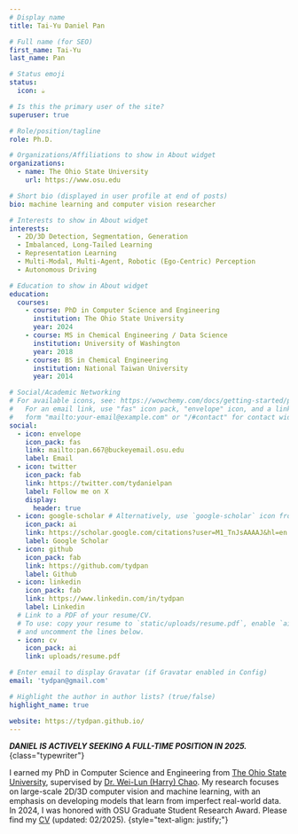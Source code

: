 ```yaml
---
# Display name
title: Tai-Yu Daniel Pan

# Full name (for SEO)
first_name: Tai-Yu
last_name: Pan

# Status emoji
status:
  icon: ☕️

# Is this the primary user of the site?
superuser: true

# Role/position/tagline
role: Ph.D.

# Organizations/Affiliations to show in About widget
organizations:
  - name: The Ohio State University
    url: https://www.osu.edu

# Short bio (displayed in user profile at end of posts)
bio: machine learning and computer vision researcher

# Interests to show in About widget
interests:
  - 2D/3D Detection, Segmentation, Generation
  - Imbalanced, Long-Tailed Learning
  - Representation Learning
  - Multi-Modal, Multi-Agent, Robotic (Ego-Centric) Perception
  - Autonomous Driving

# Education to show in About widget
education:
  courses:
    - course: PhD in Computer Science and Engineering
      institution: The Ohio State University
      year: 2024
    - course: MS in Chemical Engineering / Data Science
      institution: University of Washington
      year: 2018
    - course: BS in Chemical Engineering
      institution: National Taiwan University
      year: 2014

# Social/Academic Networking
# For available icons, see: https://wowchemy.com/docs/getting-started/page-builder/#icons
#   For an email link, use "fas" icon pack, "envelope" icon, and a link in the
#   form "mailto:your-email@example.com" or "/#contact" for contact widget.
social:
  - icon: envelope
    icon_pack: fas
    link: mailto:pan.667@buckeyemail.osu.edu
    label: Email
  - icon: twitter
    icon_pack: fab
    link: https://twitter.com/tydanielpan
    label: Follow me on X
    display:
      header: true
  - icon: google-scholar # Alternatively, use `google-scholar` icon from `ai` icon pack
    icon_pack: ai
    link: https://scholar.google.com/citations?user=M1_TnJsAAAAJ&hl=en
    label: Google Scholar
  - icon: github
    icon_pack: fab
    link: https://github.com/tydpan
    label: Github
  - icon: linkedin
    icon_pack: fab
    link: https://www.linkedin.com/in/tydpan
    label: Linkedin
  # Link to a PDF of your resume/CV.
  # To use: copy your resume to `static/uploads/resume.pdf`, enable `ai` icons in `params.yaml`,
  # and uncomment the lines below.
  - icon: cv
    icon_pack: ai
    link: uploads/resume.pdf

# Enter email to display Gravatar (if Gravatar enabled in Config)
email: 'tydpan@gmail.com'

# Highlight the author in author lists? (true/false)
highlight_name: true

website: https://tydpan.github.io/
---
```


**_DANIEL IS ACTIVELY SEEKING A FULL-TIME POSITION IN 2025._** 
{class="typewriter"}

I earned my PhD in Computer Science and Engineering from [The Ohio State University](https://www.osu.edu), supervised by [Dr. Wei-Lun (Harry) Chao](https://sites.google.com/view/wei-lun-harry-chao). My research focuses on large-scale 2D/3D computer vision and machine learning, with an emphasis on developing models that learn from imperfect real-world data. In 2024, I was honored with OSU Graduate Student Research Award. Please find my [CV](uploads/resume.pdf) (updated: 02/2025).
{style="text-align: justify;"}
